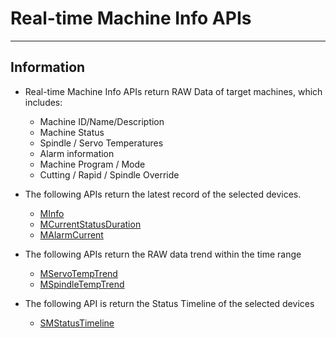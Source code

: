 # Real-time Machine Info APIs
---

## Information
* Real-time Machine Info APIs return RAW Data of target machines, which includes:
  * Machine ID/Name/Description
  * Machine Status
  * Spindle / Servo Temperatures
  * Alarm information
  * Machine Program / Mode
  * Cutting / Rapid / Spindle Override   
  
* The following APIs return the latest record of the selected devices.
  * [MInfo](api/3.1_machine_info_funcs/MInfo.md)
  * [MCurrentStatusDuration](api/3.1_machine_info_funcs/MCurrentStatusDuration.md)
  * [MAlarmCurrent](api/3.1_machine_info_funcs/MAlarmCurrent.md)
* The following APIs return the RAW data trend within the time range
  * [MServoTempTrend](api/3.1_machine_info_funcs/MServoTempTrend.md)
  * [MSpindleTempTrend](api/3.1_machine_info_funcs/MSpindleTempTrend.md)
* The following API is return the Status Timeline of the selected devices
  * [SMStatusTimeline](api/3.1_machine_info_funcs/SMStatusTimeline.md)